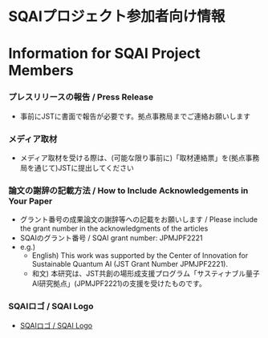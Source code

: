 # SQAIプロジェクト参加者向け情報

# Information for SQAI Project Members

### プレスリリースの報告 / Press Release

* 事前にJSTに書面で報告が必要です。拠点事務局までご連絡お願いします

### メディア取材

* メディア取材を受ける際は、(可能な限り事前に)「取材連絡票」を(拠点事務局を通じて)JSTに提出してください

### 論文の謝辞の記載方法 / How to Include Acknowledgements in Your Paper

* グラント番号の成果論文の謝辞等への記載をお願いします / Please include the grant number in the acknowledgments of the articles
* SQAIのグラント番号 / SQAI grant number: JPMJPF2221
* e.g.)
  * English) This work was supported by the Center of Innovation for Sustainable Quantum AI (JST Grant Number JPMJPF2221).
  * 和文) 本研究は、JST共創の場形成支援プログラム「サスティナブル量子AI研究拠点」(JPMJPF2221)の支援を受けたものです。

### SQAIロゴ / SQAI Logo

* [SQAIロゴ / SQAI Logo](logo/README.md)
